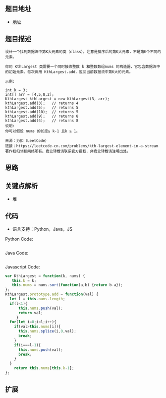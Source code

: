 ## 题目地址

- [地址](https://leetcode-cn.com/problems/kth-largest-element-in-a-stream/)

## 题目描述

```
设计一个找到数据流中第K大元素的类（class）。注意是排序后的第K大元素，不是第K个不同的元素。

你的 KthLargest 类需要一个同时接收整数 k 和整数数组nums 的构造器，它包含数据流中的初始元素。每次调用 KthLargest.add，返回当前数据流中第K大的元素。

示例:

int k = 3;
int[] arr = [4,5,8,2];
KthLargest kthLargest = new KthLargest(3, arr);
kthLargest.add(3);   // returns 4
kthLargest.add(5);   // returns 5
kthLargest.add(10);  // returns 5
kthLargest.add(9);   // returns 8
kthLargest.add(4);   // returns 8
说明: 
你可以假设 nums 的长度≥ k-1 且k ≥ 1。

来源：力扣（LeetCode）
链接：https://leetcode-cn.com/problems/kth-largest-element-in-a-stream
著作权归领扣网络所有。商业转载请联系官方授权，非商业转载请注明出处。
```

## 思路

## 关键点解析

- 堆

## 代码

- 语言支持：Python，Java，JS

Python Code:

```python
```

Java Code:

```java
```

Javascript Code:

```js
var KthLargest = function(k, nums) {
   this.k = k;
   this.nums = nums.sort(function(a,b) {return b-a});
};
KthLargest.prototype.add = function(val) {
  let l = this.nums.length;
  if(l<1){
      this.nums.push(val);
      return val;
     }
  for(let i=0;i<l;i++){
    if(val>this.nums[i]){
      this.nums.splice(i,0,val);
      break;
    }
    if(i===l-1){
      this.nums.push(val);
      break;
    }
  }
    return this.nums[this.k-1];
};
```

## 扩展
